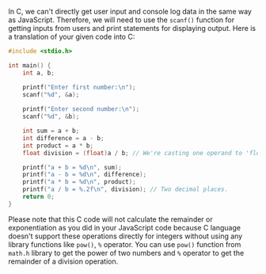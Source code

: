  In C, we can't directly get user input and console log data in the same way as JavaScript. Therefore, we will need to use the `scanf()` function for getting inputs from users and print statements for displaying output. Here is a translation of your given code into C:

```c
#include <stdio.h>

int main() {
    int a, b;

    printf("Enter first number:\n");
    scanf("%d", &a);
    
    printf("Enter second number:\n");
    scanf("%d", &b);

    int sum = a + b;
    int difference = a - b;
    int product = a * b;
    float division = (float)a / b; // We're casting one operand to 'float' so we can get decimal results.

    printf("a + b = %d\n", sum);
    printf("a - b = %d\n", difference);
    printf("a * b = %d\n", product);
    printf("a / b = %.2f\n", division); // Two decimal places.
    return 0;
}
```

Please note that this C code will not calculate the remainder or exponentiation as you did in your JavaScript code because C language doesn't support these operations directly for integers without using any library functions like `pow()`, `%` operator. You can use `pow()` function from `math.h` library to get the power of two numbers and `%` operator to get the remainder of a division operation.
